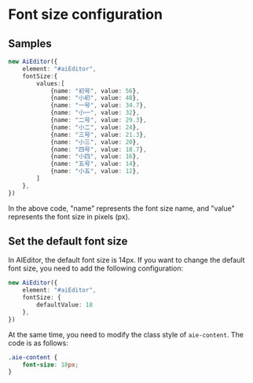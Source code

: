 #  Font size configuration


## Samples

```typescript
new AiEditor({
    element: "#aiEditor",
    fontSize:{
        values:[
            {name: "初号", value: 56},
            {name: "小初", value: 48},
            {name: "一号", value: 34.7},
            {name: "小一", value: 32},
            {name: "二号", value: 29.3},
            {name: "小二", value: 24},
            {name: "三号", value: 21.3},
            {name: "小三", value: 20},
            {name: "四号", value: 18.7},
            {name: "小四", value: 16},
            {name: "五号", value: 14},
            {name: "小五", value: 12},
        ]
    },
})
```
In the above code, "name" represents the font size name, and "value" represents the font size in pixels (px).


## Set the default font size

In AIEditor, the default font size is 14px. If you want to change the default font size, you need to add the following configuration:

```ts 5
new AiEditor({
    element: "#aiEditor",
    fontSize: {
        defaultValue: 18
    },
})
```

At the same time, you need to modify the class style of `aie-content`. The code is as follows:

```css
.aie-content {
    font-size: 18px;
}
```